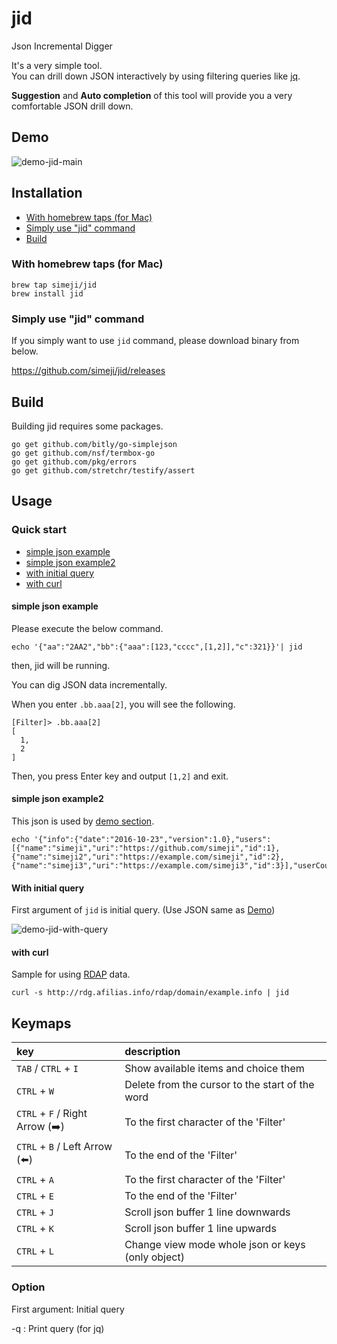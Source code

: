 # jid
Json Incremental Digger

It's a very simple tool.  
You can drill down JSON interactively by using filtering queries like [jq](https://stedolan.github.io/jq/).

**Suggestion** and **Auto completion** of this tool will provide you a very comfortable JSON drill down.

## Demo

![demo-jid-main](https://github.com/simeji/jid/wiki/images/demo-jid-main-640.gif)

## Installation

* [With homebrew taps (for Mac)](#with-homebrew-taps-for-mac)  
* [Simply use "jid" command](#simply-use-jid-command)  
* [Build](#build)  

### With homebrew taps (for Mac)

```
brew tap simeji/jid
brew install jid
```

### Simply use "jid" command

If you simply want to use `jid` command, please download binary from below.

https://github.com/simeji/jid/releases

## Build

Building jid requires some packages.

```
go get github.com/bitly/go-simplejson
go get github.com/nsf/termbox-go
go get github.com/pkg/errors
go get github.com/stretchr/testify/assert
```

## Usage

### Quick start

* [simple json example](#simple-json-example)  
* [simple json example2](#simple-json-example2)  
* [with initial query](#with-initial-query)  
* [with curl](#with-curl)  

#### simple json example

Please execute the below command.

```
echo '{"aa":"2AA2","bb":{"aaa":[123,"cccc",[1,2]],"c":321}}'| jid
```

then, jid will be running.

You can dig JSON data incrementally.

When you enter `.bb.aaa[2]`, you will see the following.

```
[Filter]> .bb.aaa[2]
[
  1,
  2
]
```

Then, you press Enter key and output `[1,2]` and exit.

#### simple json example2

This json is used by [demo section](https://github.com/simeji/jid#demo).
```
echo '{"info":{"date":"2016-10-23","version":1.0},"users":[{"name":"simeji","uri":"https://github.com/simeji","id":1},{"name":"simeji2","uri":"https://example.com/simeji","id":2},{"name":"simeji3","uri":"https://example.com/simeji3","id":3}],"userCount":3}}'|jid
```

#### With initial query

First argument of `jid` is initial query.
(Use JSON same as [Demo](#demo))

![demo-jid-with-query](https://github.com/simeji/jid/wiki/images/demo-jid-with-query-640.gif)

#### with curl

Sample for using [RDAP](https://datatracker.ietf.org/wg/weirds/documents/) data.

```
curl -s http://rdg.afilias.info/rdap/domain/example.info | jid
```

## Keymaps

|key|description|
|:-----------|:----------|
|`TAB` / `CTRL` + `I` |Show available items and choice them|
|`CTRL` + `W` |Delete from the cursor to the start of the word|
|`CTRL` + `F` / Right Arrow (:arrow_right:)|To the first character of the 'Filter'|
|`CTRL` + `B` / Left Arrow (:arrow_left:)|To the end of the 'Filter'|
|`CTRL` + `A`|To the first character of the 'Filter'|
|`CTRL` + `E`|To the end of the 'Filter'|
|`CTRL` + `J`|Scroll json buffer 1 line downwards|
|`CTRL` + `K`|Scroll json buffer 1 line upwards|
|`CTRL` + `L`|Change view mode whole json or keys (only object)|

### Option

First argument: Initial query

-q : Print query (for jq)
